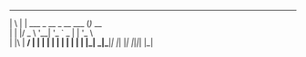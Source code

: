  _   _                     _        
| \ | | ___ _ __ _ __ ___ (_)_ __   
|  \| |/ _ \ '__| '_ ` _ \| | '_ \  
| |\  |  __/ |  | | | | | | | | | | 
|_| \_|\___|_|  |_| |_| |_|_|_| |_| 
